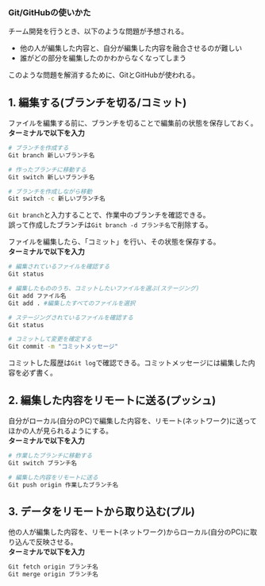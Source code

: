 ### Git/GitHubの使いかた
チーム開発を行うとき、以下のような問題が予想される。

* 他の人が編集した内容と、自分が編集した内容を融合させるのが難しい
* 誰がどの部分を編集したのかわからなくなってしまう

このような問題を解消するために、GitとGitHubが使われる。

## 1. 編集する(ブランチを切る/コミット)
ファイルを編集する前に、ブランチを切ることで編集前の状態を保存しておく。 
**ターミナルで以下を入力**
```bash
# ブランチを作成する
Git branch 新しいブランチ名

# 作ったブランチに移動する 
Git switch 新しいブランチ名
```
```bash
# ブランチを作成しながら移動
Git switch -c 新しいブランチ名
```
`Git branch`と入力することで、作業中のブランチを確認できる。  
誤って作成したブランチは`Git branch -d ブランチ名`で削除する。  

ファイルを編集したら、「コミット」を行い、その状態を保存する。  
**ターミナルで以下を入力**
```bash
# 編集されているファイルを確認する
Git status

# 編集したもののうち、コミットしたいファイルを選ぶ(ステージング)
Git add ファイル名
Git add . #編集したすべてのファイルを選択

# ステージングされているファイルを確認する
Git status

# コミットして変更を確定する
Git commit -m "コミットメッセージ"
```
コミットした履歴は`Git log`で確認できる。コミットメッセージには編集した内容を必ず書く。


## 2. 編集した内容をリモートに送る(プッシュ)
自分がローカル(自分のPC)で編集した内容を、リモート(ネットワーク)に送ってほかの人が見られるようにする。  
**ターミナルで以下を入力**
```bash
# 作業したブランチに移動する 
Git switch ブランチ名

# 編集した内容をリモートに送る 
Git push origin 作業したブランチ名
```

## 3. データをリモートから取り込む(プル)
他の人が編集した内容を、リモート(ネットワーク)からローカル(自分のPC)に取り込んで反映させる。  
**ターミナルで以下を入力**
```bash
Git fetch origin ブランチ名
Git merge origin ブランチ名
```


